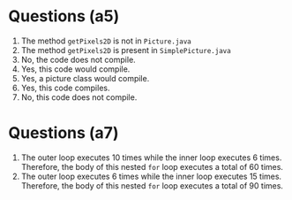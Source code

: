 # Questions (a5)

1. The method `getPixels2D` is not in `Picture.java`
2. The method `getPixels2D` is present in `SimplePicture.java`
3. No, the code does not compile.
4. Yes, this code would compile.
5. Yes, a picture class would compile.
6. Yes, this code compiles.
7. No, this code does not compile.


# Questions (a7)

1. The outer loop executes 10 times while the inner loop executes 6 times. Therefore, the body of this nested `for` loop executes a total of 60 times.
2. The outer loop executes 6 times while the inner loop executes 15 times. Therefore, the body of this nested `for` loop executes a total of 90 times.
